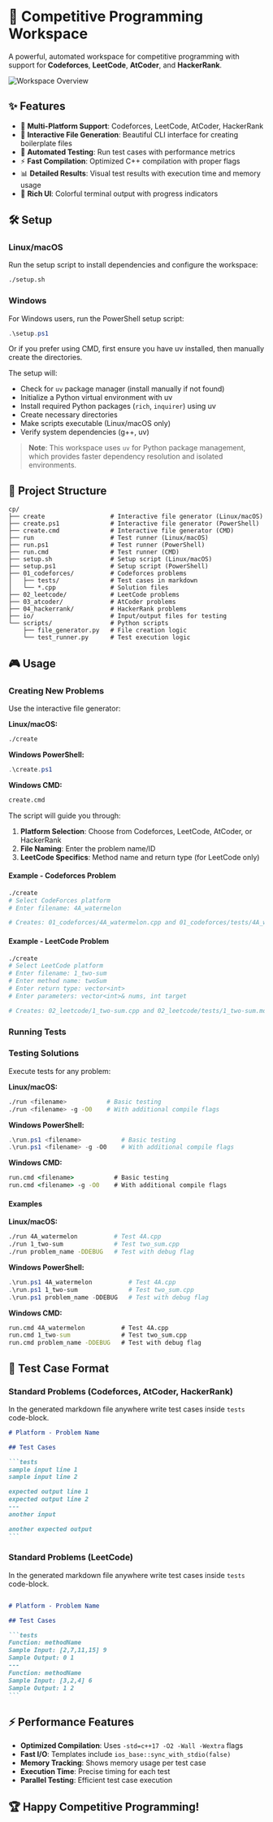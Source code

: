 # 🚀 Competitive Programming Workspace

A powerful, automated workspace for competitive programming with support for **Codeforces**, **LeetCode**, **AtCoder**, and **HackerRank**.

![Workspace Overview](attachments/workspace.png)

## ✨ Features

- 🎯 **Multi-Platform Support**: Codeforces, LeetCode, AtCoder, HackerRank
- 🔧 **Interactive File Generation**: Beautiful CLI interface for creating boilerplate files
- 🧪 **Automated Testing**: Run test cases with performance metrics
- ⚡ **Fast Compilation**: Optimized C++ compilation with proper flags
- 📊 **Detailed Results**: Visual test results with execution time and memory usage
- 🎨 **Rich UI**: Colorful terminal output with progress indicators

## 🛠️ Setup

### Linux/macOS

Run the setup script to install dependencies and configure the workspace:

```bash
./setup.sh
```

### Windows

For Windows users, run the PowerShell setup script:

```powershell
.\setup.ps1
```

Or if you prefer using CMD, first ensure you have uv installed, then manually create the directories.

The setup will:

- Check for `uv` package manager (install manually if not found)
- Initialize a Python virtual environment with uv
- Install required Python packages (`rich`, `inquirer`) using uv
- Create necessary directories
- Make scripts executable (Linux/macOS only)
- Verify system dependencies (g++, uv)

> **Note**: This workspace uses `uv` for Python package management, which provides faster dependency resolution and isolated environments.

## 📁 Project Structure

```folder-structure
cp/
├── create                  # Interactive file generator (Linux/macOS)
├── create.ps1              # Interactive file generator (PowerShell)
├── create.cmd              # Interactive file generator (CMD)
├── run                     # Test runner (Linux/macOS)
├── run.ps1                 # Test runner (PowerShell)
├── run.cmd                 # Test runner (CMD)
├── setup.sh                # Setup script (Linux/macOS)
├── setup.ps1               # Setup script (PowerShell)
├── 01_codeforces/          # Codeforces problems
│   ├── tests/              # Test cases in markdown
│   └── *.cpp               # Solution files
├── 02_leetcode/            # LeetCode problems
├── 03_atcoder/             # AtCoder problems
├── 04_hackerrank/          # HackerRank problems
├── io/                     # Input/output files for testing
└── scripts/                # Python scripts
    ├── file_generator.py   # File creation logic
    └── test_runner.py      # Test execution logic
```

## 🎮 Usage

### Creating New Problems

Use the interactive file generator:

**Linux/macOS:**

```bash
./create
```

**Windows PowerShell:**

```powershell
.\create.ps1
```

**Windows CMD:**

```cmd
create.cmd
```

The script will guide you through:

1. **Platform Selection**: Choose from Codeforces, LeetCode, AtCoder, or HackerRank
2. **File Naming**: Enter the problem name/ID
3. **LeetCode Specifics**: Method name and return type (for LeetCode only)

#### Example - Codeforces Problem

```bash
./create
# Select CodeForces platform
# Enter filename: 4A_watermelon

# Creates: 01_codeforces/4A_watermelon.cpp and 01_codeforces/tests/4A_watermelon.md
```

#### Example - LeetCode Problem

```bash
./create
# Select LeetCode platform
# Enter filename: 1_two-sum
# Enter method name: twoSum
# Enter return type: vector<int>
# Enter parameters: vector<int>& nums, int target

# Creates: 02_leetcode/1_two-sum.cpp and 02_leetcode/tests/1_two-sum.md
```

### Running Tests

### Testing Solutions

Execute tests for any problem:

**Linux/macOS:**

```bash
./run <filename>           # Basic testing
./run <filename> -g -O0    # With additional compile flags
```

**Windows PowerShell:**

```powershell
.\run.ps1 <filename>           # Basic testing
.\run.ps1 <filename> -g -O0    # With additional compile flags
```

**Windows CMD:**

```cmd
run.cmd <filename>           # Basic testing
run.cmd <filename> -g -O0    # With additional compile flags
```

#### Examples

**Linux/macOS:**

```bash
./run 4A_watermelon          # Test 4A.cpp
./run 1_two-sum              # Test two_sum.cpp
./run problem_name -DDEBUG   # Test with debug flag
```

**Windows PowerShell:**

```powershell
.\run.ps1 4A_watermelon          # Test 4A.cpp
.\run.ps1 1_two-sum              # Test two_sum.cpp
.\run.ps1 problem_name -DDEBUG   # Test with debug flag
```

**Windows CMD:**

```cmd
run.cmd 4A_watermelon          # Test 4A.cpp
run.cmd 1_two-sum              # Test two_sum.cpp
run.cmd problem_name -DDEBUG   # Test with debug flag
```

## 📝 Test Case Format

### Standard Problems (Codeforces, AtCoder, HackerRank)

In the generated markdown file anywhere write test cases inside `tests` code-block.

````markdown
# Platform - Problem Name

## Test Cases

```tests
sample input line 1
sample input line 2

expected output line 1
expected output line 2
---
another input

another expected output
```
````

### Standard Problems (LeetCode)

In the generated markdown file anywhere write test cases inside `tests` code-block.

````markdown

# Platform - Problem Name

## Test Cases

```tests
Function: methodName
Sample Input: [2,7,11,15] 9
Sample Output: 0 1
---
Function: methodName
Sample Input: [3,2,4] 6
Sample Output: 1 2
```
````

## ⚡ Performance Features

- **Optimized Compilation**: Uses `-std=c++17 -O2 -Wall -Wextra` flags
- **Fast I/O**: Templates include `ios_base::sync_with_stdio(false)`
- **Memory Tracking**: Shows memory usage per test case
- **Execution Time**: Precise timing for each test
- **Parallel Testing**: Efficient test case execution

## 🏆 Happy Competitive Programming!
